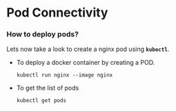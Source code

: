# Pod Connectivity

### How to deploy pods?

Lets now take a look to create a nginx pod using **`kubectl`**.

*   To deploy a docker container by creating a POD.

    ```
    kubectl run nginx --image nginx
    ```



*   To get the list of pods

    ```
    kubectl get pods
    ```
